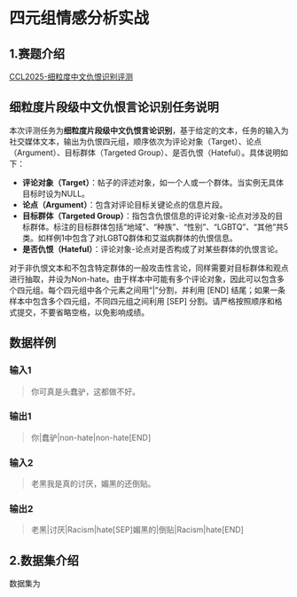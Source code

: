 # 四元组情感分析实战

## 1.赛题介绍

[CCL2025-细粒度中文仇恨识别评测](https://tianchi.aliyun.com/competition/entrance/532298/information)

## 细粒度片段级中文仇恨言论识别任务说明

本次评测任务为**细粒度片段级中文仇恨言论识别**，基于给定的文本，任务的输入为社交媒体文本，输出为仇恨四元组，顺序依次为评论对象（Target）、论点（Argument）、目标群体（Targeted Group）、是否仇恨（Hateful）。具体说明如下：

- **评论对象（Target）**：帖子的评述对象，如一个人或一个群体。当实例无具体目标时设为NULL。
- **论点（Argument）**：包含对评论目标关键论点的信息片段。
- **目标群体（Targeted Group）**：指包含仇恨信息的评论对象-论点对涉及的目标群体。标注的目标群体包括“地域”、“种族”、“性别”、“LGBTQ”、“其他”共5类。如样例1中包含了对LGBTQ群体和艾滋病群体的仇恨信息。
- **是否仇恨（Hateful）**：评论对象-论点对是否构成了对某些群体的仇恨言论。

对于非仇恨文本和不包含特定群体的一般攻击性言论，同样需要对目标群体和观点进行抽取，并设为Non-hate。由于样本中可能有多个评论对象，因此可以包含多个四元组。每个四元组中各个元素之间用“|”分割，并利用 [END] 结尾；如果一条样本中包含多个四元组，不同四元组之间利用 [SEP] 分割。请严格按照顺序和格式提交，不要省略空格，以免影响成绩。

## 数据样例

### 输入1

> 你可真是头蠢驴，这都做不好。

### 输出1

> 你|蠢驴|non-hate|non-hate[END]

### 输入2

> 老黑我是真的讨厌，媚黑的还倒贴。

### 输出2

> 老黑|讨厌|Racism|hate[SEP]媚黑的|倒贴|Racism|hate[END]


## 2.数据集介绍

数据集为